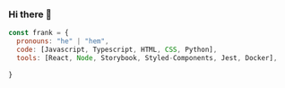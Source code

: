 ### Hi there 👋

```js
const frank = {
  pronouns: "he" | "hem",
  code: [Javascript, Typescript, HTML, CSS, Python],
  tools: [React, Node, Storybook, Styled-Components, Jest, Docker],
  
}
```

<!--
**FrankUsqAbant/FrankUsqAbant** is a ✨ _special_ ✨ repository because its `README.md` (this file) appears on your GitHub profile.

Here are some ideas to get you started:

- 🔭 I’m currently working on ...
- 🌱 I’m currently learning ...
- 👯 I’m looking to collaborate on ...
- 🤔 I’m looking for help with ...
- 💬 Ask me about ...
- 📫 How to reach me: ...
- 😄 Pronouns: ...
- ⚡ Fun fact: ...
-->
